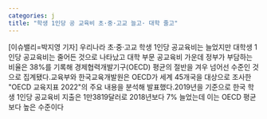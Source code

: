 ```yaml
---
categories: j
title: "학생 1인당 공 교육비 초·중·고교 늘고· 대학 줄고"
---
```

[이슈밸리=박지영 기자] 우리나라 초·중·고교 학생 1인당 공교육비는 늘었지만 대학생 1인당 공교육비는 줄어든 것으로 나타났고 대학 부문 공교육비 가운데 정부가 부담하는 비율은 38%를 기록해 경제협력개발기구(OECD) 평균의 절반을 겨우 넘어선 수준인 것으로 집계됐다.교육부와 한국교육개발원은 OECD가 세계 45개국을 대상으로 조사한 "OECD 교육지표 2022"의 주요 내용을 분석해 발표했다.2019년을 기준으로 한국 학생 1인당 공교육비 지출은 1만3819달러로 2018년보다 7% 늘었는데 이는 OECD 평균보다 높은 수준이다